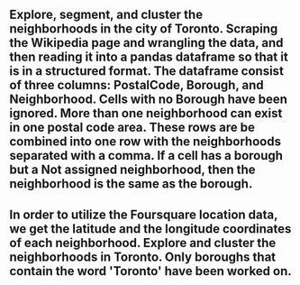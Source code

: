 Explore, segment, and cluster the neighborhoods in the city of Toronto.
Scraping the Wikipedia page and wrangling the data, and then reading it into a pandas dataframe so that it is in a structured format.
The dataframe consist of three columns: PostalCode, Borough, and Neighborhood.
Cells with no Borough have been ignored.
More than one neighborhood can exist in one postal code area. These rows are be combined into one row with the neighborhoods separated with a comma.
If a cell has a borough but a Not assigned neighborhood, then the neighborhood is the same as the borough.
-----------------------------------------------------------------------------------------------------------------------
In order to utilize the Foursquare location data, we get the latitude and the longitude coordinates of each neighborhood.
Explore and cluster the neighborhoods in Toronto. Only boroughs that contain the word 'Toronto' have been worked on. 
------------------------------------------------------------------------------------------------------------------------
